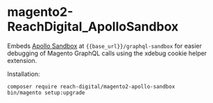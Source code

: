 # magento2-ReachDigital_ApolloSandbox

Embeds [Apollo Sandbox](https://www.apollographql.com/docs/graphos/explorer/sandbox) at `{{base_url}}/graphql-sandbox` for easier debugging of Magento GraphQL
calls using the xdebug cookie helper extension.

Installation:
```
composer require reach-digital/magento2-apollo-sandbox
bin/magento setup:upgrade
```
